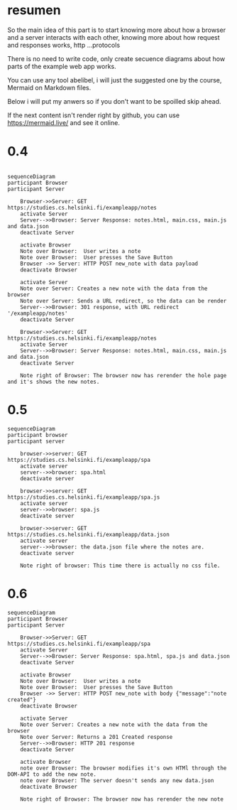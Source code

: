 # resumen

So the main idea of this part is to start knowing more about how a browser and a server interacts with each other, knowing more about how request and responses works, http ...protocols

There is no need to write code, only create secuence diagrams about how parts of the example web app works.

You can use any tool abelibel, i will just the suggested one by the course, Mermaid on Markdown files.

Below i will put my anwers so if you don't want to be spoilled skip ahead.

If the next content isn't render right by github, you can use https://mermaid.live/ and see it online.

# 0.4

```mermaid

sequenceDiagram
participant Browser
participant Server

    Browser->>Server: GET https://studies.cs.helsinki.fi/exampleapp/notes
    activate Server
    Server-->>Browser: Server Response: notes.html, main.css, main.js and data.json
    deactivate Server

    activate Browser
    Note over Browser:  User writes a note
    Note over Browser:  User presses the Save Button
    Browser ->> Server: HTTP POST new_note with data payload
    deactivate Browser

    activate Server
    Note over Server: Creates a new note with the data from the browser
    Note over Server: Sends a URL redirect, so the data can be render
    Server-->>Browser: 301 response, with URL redirect '/exampleapp/notes'
    deactivate Server

    Browser->>Server: GET https://studies.cs.helsinki.fi/exampleapp/notes
    activate Server
    Server-->>Browser: Server Response: notes.html, main.css, main.js and data.json
    deactivate Server

    Note right of Browser: The browser now has rerender the hole page and it's shows the new notes.
```

# 0.5

```mermaid
sequenceDiagram
participant browser
participant server

    browser->>server: GET https://studies.cs.helsinki.fi/exampleapp/spa
    activate server
    server-->>browser: spa.html
    deactivate server

    browser->>server: GET https://studies.cs.helsinki.fi/exampleapp/spa.js
    activate server
    server-->>browser: spa.js
    deactivate server

    browser->>server: GET https://studies.cs.helsinki.fi/exampleapp/data.json
    activate server
    server-->>browser: the data.json file where the notes are.
    deactivate server

    Note right of browser: This time there is actually no css file.

```

# 0.6

```mermaid
sequenceDiagram
participant Browser
participant Server

    Browser->>Server: GET https://studies.cs.helsinki.fi/exampleapp/spa
    activate Server
    Server-->>Browser: Server Response: spa.html, spa.js and data.json
    deactivate Server

    activate Browser
    Note over Browser:  User writes a note
    Note over Browser:  User presses the Save Button
    Browser ->> Server: HTTP POST new_note with body {"message":"note created"}
    deactivate Browser

    activate Server
    Note over Server: Creates a new note with the data from the browser
    Note over Server: Returns a 201 Created response
    Server-->>Browser: HTTP 201 response
    deactivate Server

    activate Browser
    note over Browser: The browser modifies it's own HTMl through the DOM-API to add the new note.
    note over Browser: The server doesn't sends any new data.json
    deactivate Browser

    Note right of Browser: The browser now has rerender the new note

```
